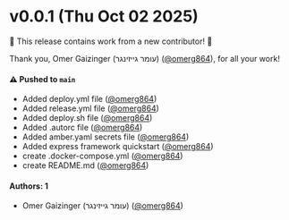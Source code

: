 # v0.0.1 (Thu Oct 02 2025)

:tada: This release contains work from a new contributor! :tada:

Thank you, Omer Gaizinger (עומר גייזינגר) ([@omerg864](https://github.com/omerg864)), for all your work!

#### ⚠️ Pushed to `main`

- Added deploy.yml file ([@omerg864](https://github.com/omerg864))
- Added release.yml file ([@omerg864](https://github.com/omerg864))
- Added deploy.sh file ([@omerg864](https://github.com/omerg864))
- Added .autorc file ([@omerg864](https://github.com/omerg864))
- Added amber.yaml secrets file ([@omerg864](https://github.com/omerg864))
- Added express framework quickstart ([@omerg864](https://github.com/omerg864))
- create .docker-compose.yml ([@omerg864](https://github.com/omerg864))
- create README.md ([@omerg864](https://github.com/omerg864))

#### Authors: 1

- Omer Gaizinger (עומר גייזינגר) ([@omerg864](https://github.com/omerg864))

